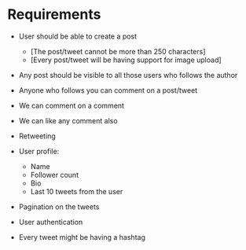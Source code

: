 # Requirements

- User should be able to create a post

  - [The post/tweet cannot be more than 250 characters]
  - [Every post/tweet will be having support for image upload]

- Any post should be visible to all those users who follows the author
- Anyone who follows you can comment on a post/tweet
- We can comment on a comment
- We can like any comment also
- Retweeting

- User profile:

  - Name
  - Follower count
  - Bio
  - Last 10 tweets from the user

- Pagination on the tweets
- User authentication

- Every tweet might be having a hashtag
